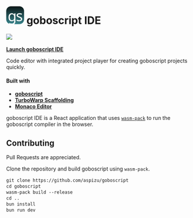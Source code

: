 # ![](./public/favicon.svg) **goboscript IDE**

![](https://u.cubeupload.com/aspizu/Screenshot20250529at.png)

[**Launch goboscript IDE**](https://aspizu.github.io/goboscript.ide/)

Code editor with integrated project player for creating goboscript projects quickly.

#### Built with
 - [**goboscript**](https://github.com/aspizu/goboscript)
 - [**TurboWarp Scaffolding**](https://github.com/TurboWarp/scaffolding)
 - [**Monaco Editor**](https://github.com/microsoft/monaco-editor)

goboscript IDE is a React application that uses [`wasm-pack`](https://github.com/rustwasm/wasm-pack) to run the goboscript compiler in the browser.

## Contributing

Pull Requests are appreciated.

Clone the repository and build goboscript using `wasm-pack`.

```shell
git clone https://github.com/aspizu/goboscript
cd goboscript
wasm-pack build --release
cd ..
bun install
bun run dev
```

